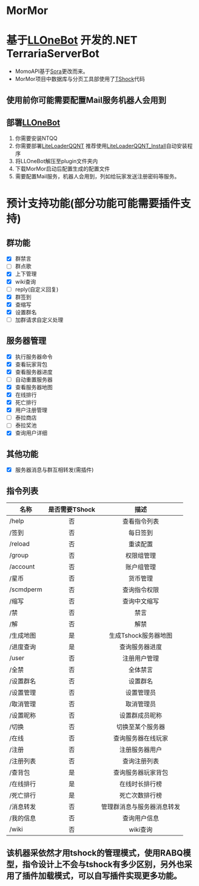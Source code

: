 # MorMor
# 基于[LLOneBot](https://github.com/LLOneBot/LLOneBot) 开发的.NET TerrariaServerBot
* MomoAPI基于[Sora](https://github.com/Hoshikawa-Kaguya/Sora)更改而来。
* MorMor项目中数据库与分页工具部使用了[TShock](https://github.com/Pryaxis/TShock)代码<br>
 ## 使用前你可能需要配置Mail服务机器人会用到
 ## 部署[LLOneBot](https://github.com/LLOneBot/LLOneBot)
1. 你需要安装NTQQ
2. 你需要部署[LiteLoaderQQNT](https://github.com/LiteLoaderQQNT/LiteLoaderQQNT) 推荐使用[LiteLoaderQQNT_Install](https://github.com/Mzdyl/LiteLoaderQQNT_Install/)自动安装程序
3. 将LLOneBot解压至plugin文件夹内
4. 下载MorMor启动后配置生成的配置文件
5. 需要配置Mail服务，机器人会用到，列如给玩家发送注册密码等服务。
 # 预计支持功能(部分功能可能需要插件支持)
## 群功能
- [x] 群禁言
- [ ] 群点歌
- [x] 上下管理
- [x] wiki查询
- [ ] reply(自定义回复)
- [x] 群签到
- [x] 查缩写
- [x] 设置群名
- [ ] 加群请求自定义处理
## 服务器管理
- [x] 执行服务器命令
- [x] 查看玩家背包
- [x] 查看服务器进度
- [ ] 自动重置服务器
- [x] 查看服务器地图
- [x] 在线排行
- [x] 死亡排行
- [x] 用户注册管理
- [ ] 泰拉商店
- [ ] 泰拉奖池
- [x] 查询用户详细
## 其他功能
- [x] 服务器消息与群互相转发(需插件)
## 指令列表
|名称|是否需要TShock|描述|
|-------------|:-------:|:-------:|
|/help      |否|查看指令列表|
|/签到       |否|每日签到|
|/reload    |否|重读配置|
|/group    |否|权限组管理|
|/account   |否|账户组管理|
|/星币       |否|货币管理|
|/scmdperm  |否|查询指令权限|
|/缩写       |否|查询中文缩写|
|/禁        |否|禁言|
|/解        |否|解禁|
|/生成地图   |是|生成Tshock服务器地图|
|/进度查询   |是|查询服务器进度|
|/user      |否|注册用户管理|
|/全禁       |否|全体禁言|
|/设置群名   |否|设置群名|
|/设置管理   |否|设置管理员|
|/取消管理   |否|取消管理员|
|/设置昵称   |否|设置群成员昵称|
|/切换      |否|切换至某个服务器|
|/在线      |否|查询服务器在线玩家|
|/注册      |否|注册服务器用户|
|/注册列表   |否|查询注册列表|
|/查背包    |是|查询服务器玩家背包|
|/在线排行  |是|在线时长排行榜|
|/死亡排行  |是|死亡次数排行榜|
|/消息转发  |否|管理群消息与服务器消息转发|
|/我的信息   |否|查询用户信息|
|/wiki   |否|wiki查询|
## 该机器采依然才用tshock的管理模式，使用RABQ模型，指令设计上不会与tshock有多少区别，另外也采用了插件加载模式，可以自写插件实现更多功能。
